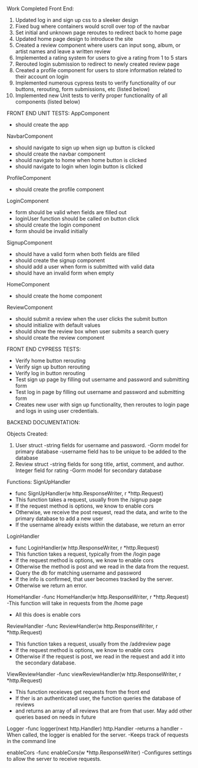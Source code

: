 Work Completed Front End:
1. Updated log in and sign up css to a sleeker design
2. Fixed bug where containers would scroll over top of the navbar
3. Set initial and unknown page reroutes to redirect back to home page
4. Updated home page design to introduce the site
5. Created a review component where users can input song, album, or artist names and leave a written review
6. Implemented a rating system for users to give a rating from 1 to 5 stars
7. Rerouted login submission to redirect to newly created review page
8. Created a profile component for users to store information related to their account on login
9. Implemented numerous cypress tests to verify functionality of our buttons, rerouting, form submissions, etc (listed below)
10. Implemented new Unit tests to verify proper functionality of all components (listed below)

FRONT END UNIT TESTS:
AppComponent
- should create the app

NavbarComponent
- should navigate to sign up when sign up button is clicked
- should create the navbar component
- should navigate to home when home button is clicked
- should navigate to login when login button is clicked

ProfileComponent
- should create the profile component

LoginComponent
- form should be valid when fields are filled out
- loginUser function should be called on button click
- should create the login component
- form should be invalid initially

SignupComponent
- should have a valid form when both fields are filled
- should create the signup component
- should add a user when form is submitted with valid data
- should have an invalid form when empty

HomeComponent
- should create the home component

ReviewComponent
- should submit a review when the user clicks the submit button
- should initialize with default values
- should show the review box when user submits a search query
- should create the review component

FRONT END CYPRESS TESTS:
- Verify home button rerouting
- Verify sign up button rerouting
- Verify log in button rerouting
- Test sign up page by filling out username and password and submitting form
- Test log in page by filling out username and password and submitting form
- Creates new user with sign up functionality, then reroutes to login page and logs in using user credentials.



BACKEND DOCUMENTATION:

Objects Created:
1. User struct
	-string fields for username and password.
	-Gorm model for primary database
	-username field has to be unique to be added to the database
2. Review struct
	-string fields for song title, artist, comment, and author. Integer field for rating
	-Gorm model for secondary database

Functions:
SignUpHandler
- func SignUpHandler(w http.ResponseWriter, r *http.Request)
- This function takes a request, usually from the /signup page
- If the request method is options, we know to enable cors
- Otherwise, we receive the post request, read the data, and write to the primary database to add a new user
- If the username already exists within the database, we return an error

LoginHandler
- func LoginHandler(w http.ResponseWriter, r *http.Request)
- This function takes a request, typically from the /login page
- If the request method is options, we know to enable cors
- Otherwise the method is post and we read in the data from the request.
- Query the db for matching username and password
- If the info is confirmed, that user becomes tracked by the server.
- Otherwise we return an error.

HomeHandler
-func HomeHandler(w http.ResponseWriter, r *http.Request)
-This function will take in requests from the /home page
- All this does is enable cors

ReviewHandler
-func ReviewHandler(w http.ResponseWriter, r *http.Request)
- This function takes a request, usually from the /addreview page
- If the request method is options, we know to enable cors
- Otherwise if the request is post, we read in the request and add it into the secondary database.

ViewReviewHandler
-func viewReviewHandler(w http.ResponseWriter, r *http.Request)
- This function receieves get requests from the front end
- If ther is an authenticated user, the function queries the database of reviews
- and returns an array of all reviews that are from that user. May add other queries based on needs in future

Logger
-func logger(next http.Handler) http.Handler
-returns a handler
-When called, the logger is enabled for the server. 
-Keeps track of requests in the command line

enableCors
-func enableCors(w *http.ResponseWriter)
-Configures settings to allow the server to receive requests.
